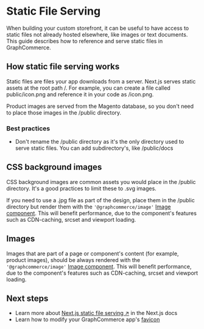# Static File Serving

When building your custom storefront, it can be useful to have access to static
files not already hosted elsewhere, like images or text documents. This guide
describes how to reference and serve static files in GraphCommerce.

## How static file serving works

Static files are files your app downloads from a server. Next.js serves static
assets at the root path /. For example, you can create a file called
public/icon.png and reference it in your code as /icon.png.

Product images are served from the Magento database, so you don't need to place
those images in the /public directory.

### Best practices

- Don't rename the /public directory as it's the only directory used to serve
  static files. You can add subdirectory's, like /public/docs

## CSS background images

CSS background images are common assets you would place in the /public
directory. It's a good practices to limit these to .svg images.

If you need to use a .jpg file as part of the design, place them in the /public
directory but render them with the `'@graphcommerce/image'` [Image component]().
This will benefit performance, due to the component's features such as
CDN-caching, srcset and viewport loading.

## Images

Images that are part of a page or component's content (for example, product
images), should be always rendered with the `'@graphcommerce/image'`
[Image component](). This will benefit performance, due to the component's
features such as CDN-caching, srcset and viewport loading.

## Next steps

- Learn more about
  [Next.js static file serving ↗](https://nextjs.org/docs/basic-features/static-file-serving)
  in the Next.js docs
- Learn how to modify your GraphCommerce app's
  [favicon](../framework/favicon.md)
